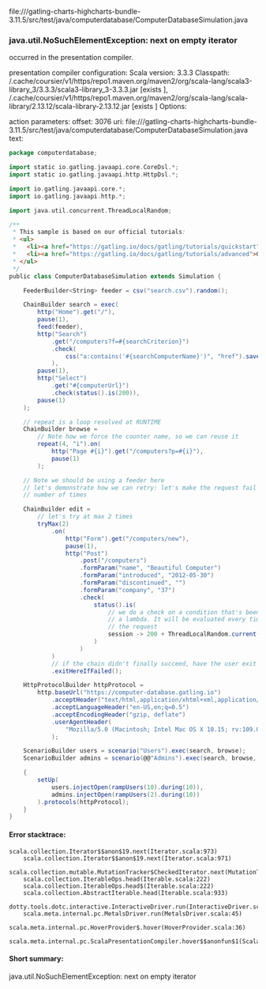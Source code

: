 file://<WORKSPACE>/gatling-charts-highcharts-bundle-3.11.5/src/test/java/computerdatabase/ComputerDatabaseSimulation.java
### java.util.NoSuchElementException: next on empty iterator

occurred in the presentation compiler.

presentation compiler configuration:
Scala version: 3.3.3
Classpath:
<HOME>/.cache/coursier/v1/https/repo1.maven.org/maven2/org/scala-lang/scala3-library_3/3.3.3/scala3-library_3-3.3.3.jar [exists ], <HOME>/.cache/coursier/v1/https/repo1.maven.org/maven2/org/scala-lang/scala-library/2.13.12/scala-library-2.13.12.jar [exists ]
Options:



action parameters:
offset: 3076
uri: file://<WORKSPACE>/gatling-charts-highcharts-bundle-3.11.5/src/test/java/computerdatabase/ComputerDatabaseSimulation.java
text:
```scala
package computerdatabase;

import static io.gatling.javaapi.core.CoreDsl.*;
import static io.gatling.javaapi.http.HttpDsl.*;

import io.gatling.javaapi.core.*;
import io.gatling.javaapi.http.*;

import java.util.concurrent.ThreadLocalRandom;

/**
 * This sample is based on our official tutorials:
 * <ul>
 *   <li><a href="https://gatling.io/docs/gatling/tutorials/quickstart">Gatling quickstart tutorial</a>
 *   <li><a href="https://gatling.io/docs/gatling/tutorials/advanced">Gatling advanced tutorial</a>
 * </ul>
 */
public class ComputerDatabaseSimulation extends Simulation {

    FeederBuilder<String> feeder = csv("search.csv").random();

    ChainBuilder search = exec(
        http("Home").get("/"),
        pause(1),
        feed(feeder),
        http("Search")
            .get("/computers?f=#{searchCriterion}")
            .check(
                css("a:contains('#{searchComputerName}')", "href").saveAs("computerUrl")
            ),
        pause(1),
        http("Select")
            .get("#{computerUrl}")
            .check(status().is(200)),
        pause(1)
    );

    // repeat is a loop resolved at RUNTIME
    ChainBuilder browse =
        // Note how we force the counter name, so we can reuse it
        repeat(4, "i").on(
            http("Page #{i}").get("/computers?p=#{i}"),
            pause(1)
        );

    // Note we should be using a feeder here
    // let's demonstrate how we can retry: let's make the request fail randomly and retry a given
    // number of times

    ChainBuilder edit =
        // let's try at max 2 times
        tryMax(2)
            .on(
                http("Form").get("/computers/new"),
                pause(1),
                http("Post")
                    .post("/computers")
                    .formParam("name", "Beautiful Computer")
                    .formParam("introduced", "2012-05-30")
                    .formParam("discontinued", "")
                    .formParam("company", "37")
                    .check(
                        status().is(
                            // we do a check on a condition that's been customized with
                            // a lambda. It will be evaluated every time a user executes
                            // the request
                            session -> 200 + ThreadLocalRandom.current().nextInt(2)
                        )
                    )
            )
            // if the chain didn't finally succeed, have the user exit the whole scenario
            .exitHereIfFailed();

    HttpProtocolBuilder httpProtocol =
        http.baseUrl("https://computer-database.gatling.io")
            .acceptHeader("text/html,application/xhtml+xml,application/xml;q=0.9,*/*;q=0.8")
            .acceptLanguageHeader("en-US,en;q=0.5")
            .acceptEncodingHeader("gzip, deflate")
            .userAgentHeader(
                "Mozilla/5.0 (Macintosh; Intel Mac OS X 10.15; rv:109.0) Gecko/20100101 Firefox/119.0"
            );

    ScenarioBuilder users = scenario("Users").exec(search, browse);
    ScenarioBuilder admins = scenario(@@"Admins").exec(search, browse, edit);

    {
        setUp(
            users.injectOpen(rampUsers(10).during(10)),
            admins.injectOpen(rampUsers(2).during(10))
        ).protocols(httpProtocol);
    }
}

```



#### Error stacktrace:

```
scala.collection.Iterator$$anon$19.next(Iterator.scala:973)
	scala.collection.Iterator$$anon$19.next(Iterator.scala:971)
	scala.collection.mutable.MutationTracker$CheckedIterator.next(MutationTracker.scala:76)
	scala.collection.IterableOps.head(Iterable.scala:222)
	scala.collection.IterableOps.head$(Iterable.scala:222)
	scala.collection.AbstractIterable.head(Iterable.scala:933)
	dotty.tools.dotc.interactive.InteractiveDriver.run(InteractiveDriver.scala:168)
	scala.meta.internal.pc.MetalsDriver.run(MetalsDriver.scala:45)
	scala.meta.internal.pc.HoverProvider$.hover(HoverProvider.scala:36)
	scala.meta.internal.pc.ScalaPresentationCompiler.hover$$anonfun$1(ScalaPresentationCompiler.scala:389)
```
#### Short summary: 

java.util.NoSuchElementException: next on empty iterator